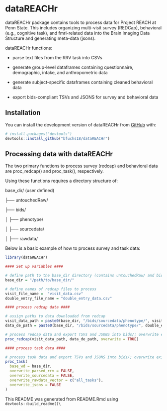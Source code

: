
<!-- README.md is generated from README.Rmd. Please edit that file -->

# dataREACHr

<!-- badges: start -->
<!-- badges: end -->

dataREACHr package contains tools to process data for Project REACH at
Penn State. This includes organizing multi-visit survey (REDCap),
behavioral (e.g., cognitive task), and fmri-related data into the Brain
Imaging Data Structure and generating meta-data (jsons).

dataREACHr functions:

- parse text files from the RRV task into CSVs

- generate group-level dataframes containing questionnaire, demographic,
  intake, and anthropometric data

- generate subject-specific dataframes containing cleaned behavioral
  data

- export bids-compliant TSVs and JSONS for survey and behavioral data

## Installation

You can install the development version of dataREACHr from
[GitHub](https://github.com/) with:

``` r
# install.packages("devtools")
devtools::install_github("bfuchs18/dataREACHr")
```

## Processing data with dataREACHr

The two primary functions to process survey (redcap) and behavioral data
are proc_redcap() and proc_task(), respectively.

Using these functions requires a directory structure of:

base_dir/ (user defined)

├── untouchedRaw/

├── bids/

│ ├── phenotype/

│ ├── sourcedata/

│ ├── rawdata/

Below is a basic example of how to process survey and task data:

``` r
library(dataREACHr)

#### Set up variables ####

# define path to the base_dir directory (contains untouchedRaw/ and bids/ sub-directories)
base_dir = "/path/to/base_dir/"

# define names of redcap files to process
visit_file_name =  "visit_data.csv"
double_entry_file_name = "double_entry_data.csv"

#### process redcap data ####

# assign paths to data downloaded from redcap
visit_data_path = paste0(base_dir, "/bids/sourcedata/phenotype/", visit_file_name)
data_de_path = paste0(base_dir, "/bids/sourcedata/phenotype/", double_entry_file_name)

# process redcap data and export TSVs and JSONS into bids/; overwrite existing output
proc_redcap(visit_data_path, data_de_path, overwrite = TRUE)

#### process task data ####

# process task data and export TSVs and JSONS into bids/; overwrite existing files in rawdata for all tasks
proc_task(
  base_wd = base_dir,
  overwrite_parsed_rrv = FALSE,
  overwrite_sourcedata = FALSE,
  overwrite_rawdata_vector = c("all_tasks"),
  overwrite_jsons = FALSE
)
```

This README was generated from README.Rmd using
`devtools::build_readme()\`
